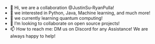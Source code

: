 - 👋 Hi, we are a collaboration @JustinSu-RyanPulla!
- 👀 we interested in Python, Java, Machine learning, and much more!
- 🌱 we currently learning quantum computing!
- 💞️ I’m looking to collaborate on open source projects!
- 📫 How to reach me: DM us on Discord for any Assistance! We are always happy to help!

<!---
JustinSu-RyanPulla/JustinSu-RyanPulla is a ✨ special ✨ repository because its `README.md` (this file) appears on your GitHub profile.
You can click the Preview link to take a look at your changes.
--->
